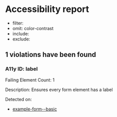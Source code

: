 # Accessibility report
- filter: 
- omit: color-contrast
- include: 
- exclude: 

## 1 violations have been found
### A11y ID: label
Failing Element Count: 1

Description: Ensures every form element has a label

Detected on:
- [example-form--basic](http://localhost:6006/?path=/story/example-form--basic)

